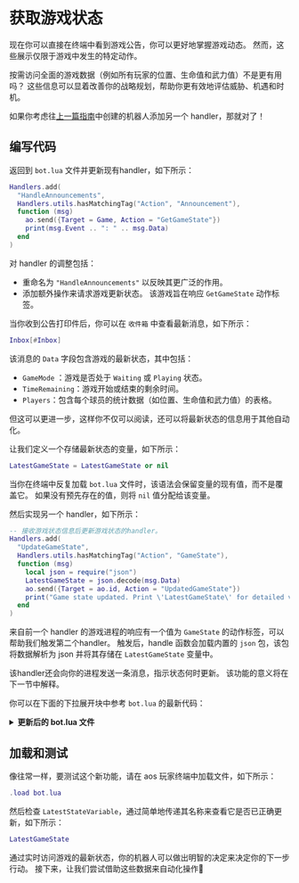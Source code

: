 # 获取游戏状态

现在你可以直接在终端中看到游戏公告，你可以更好地掌握游戏动态。 然而，这些展示仅限于游戏中发生的特定动作。

按需访问全面的游戏数据（例如所有玩家的位置、生命值和武力值）不是更有用吗？ 这些信息可以显着改善你的战略规划，帮助你更有效地评估威胁、机遇和时机。

如果你考虑往[上一篇指南](announcements)中创建的机器人添加另一个 handler，那就对了！

## 编写代码

返回到 `bot.lua` 文件并更新现有handler，如下所示：

```lua
Handlers.add(
  "HandleAnnouncements",
  Handlers.utils.hasMatchingTag("Action", "Announcement"),
  function (msg)
    ao.send({Target = Game, Action = "GetGameState"})
    print(msg.Event .. ": " .. msg.Data)
  end
)
```

对 handler 的调整包括：

- 重命名为 `"HandleAnnouncements"` 以反映其更广泛的作用。
- 添加额外操作来请求游戏更新状态。 该游戏旨在响应 `GetGameState` 动作标签。

当你收到公告打印件后，你可以在 `收件箱` 中查看最新消息，如下所示：

```lua
Inbox[#Inbox]
```

该消息的 `Data` 字段包含游戏的最新状态，其中包括：

- `GameMode` ：游戏是否处于 `Waiting` 或 `Playing` 状态。
- `TimeRemaining`：游戏开始或结束的剩余时间。
- `Players`：包含每个球员的统计数据（如位置、生命值和武力值）的表格。

但这可以更进一步，这样你不仅可以阅读，还可以将最新状态的信息用于其他自动化。

让我们定义一个存储最新状态的变量，如下所示：

```lua
LatestGameState = LatestGameState or nil
```

当你在终端中反复加载 `bot.lua` 文件时，该语法会保留变量的现有值，而不是覆盖它。 如果没有预先存在的值，则将 `nil` 值分配给该变量。

然后实现另一个 handler，如下所示：

```lua
-- 接收游戏状态信息后更新游戏状态的handler。
Handlers.add(
  "UpdateGameState",
  Handlers.utils.hasMatchingTag("Action", "GameState"),
  function (msg)
    local json = require("json")
    LatestGameState = json.decode(msg.Data)
    ao.send({Target = ao.id, Action = "UpdatedGameState"})
    print("Game state updated. Print \'LatestGameState\' for detailed view.")
  end
)
```

来自前一个 handler 的游戏进程的响应有一个值为 `GameState` 的动作标签，可以帮助我们触发第二个handler。 触发后，handle 函数会加载内置的 `json` 包，该包将数据解析为 json 并将其存储在 `LatestGameState` 变量中。

该handler还会向你的进程发送一条消息，指示状态何时更新。 该功能的意义将在下一节中解释。

你可以在下面的下拉展开块中参考 `bot.lua` 的最新代码：

<details>
  <summary><strong>更新后的 bot.lua 文件</strong></summary>

```lua
LatestGameState = LatestGameState or nil

Handlers.add(
  "HandleAnnouncements",
  Handlers.utils.hasMatchingTag("Action", "Announcement"),
  function (msg)
    ao.send({Target = Game, Action = "GetGameState"})
    print(msg.Event .. ": " .. msg.Data)
  end
)

Handlers.add(
  "UpdateGameState",
  Handlers.utils.hasMatchingTag("Action", "GameState"),
  function (msg)
    local json = require("json")
    LatestGameState = json.decode(msg.Data)
    ao.send({Target = ao.id, Action = "UpdatedGameState"})
    print("Game state updated. Print \'LatestGameState\' for detailed view.")
  end
)
```

</details>

## 加载和测试

像往常一样，要测试这个新功能，请在 aos 玩家终端中加载文件，如下所示：

```lua
.load bot.lua
```

然后检查 `LatestStateVariable`，通过简单地传递其名称来查看它是否已正确更新，如下所示：

```lua
LatestGameState
```

通过实时访问游戏的最新状态，你的机器人可以做出明智的决定来决定你的下一步行动。 接下来，让我们尝试借助这些数据来自动化操作🚶
